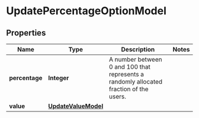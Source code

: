 

# UpdatePercentageOptionModel


## Properties

| Name | Type | Description | Notes |
|------------ | ------------- | ------------- | -------------|
|**percentage** | **Integer** | A number between 0 and 100 that represents a randomly allocated fraction of the users. |  |
|**value** | [**UpdateValueModel**](UpdateValueModel.md) |  |  |



